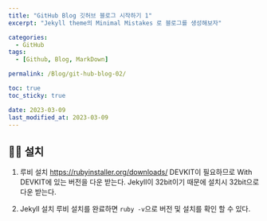 ```yaml
---
title: "GitHub Blog 깃허브 블로그 시작하기 1"
excerpt: "Jekyll theme의 Minimal Mistakes 로 블로그를 생성해보자"

categories:
  - GitHub
tags:
  - [Github, Blog, MarkDown]

permalink: /Blog/git-hub-blog-02/

toc: true
toc_sticky: true

date: 2023-03-09
last_modified_at: 2023-03-09
---
```


## 👩🏻 설치

1. 루비 설치 https://rubyinstaller.org/downloads/
   DEVKIT이 필요하므로 With DEVKIT에 있는 버전을 다운 받는다.
   Jekyll이 32bit이기 때문에 설치시 32bit으로 다운 받는다.

2. Jekyll 설치
   루비 설치를 완료하면 `ruby -v`으로 버전 및 설치를 확인 할 수 있다.

<!-- ![테스트](https://user-images.githubusercontent.com/100749520/224252441-c78218b2-ba3e-4e03-83d3-c662c7f7a11d.png) -->
